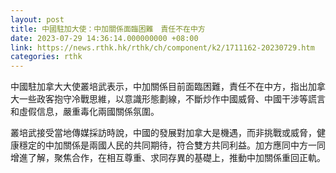 ```yaml
---
layout: post
title: 中國駐加大使：中加關係面臨困難　責任不在中方
date: 2023-07-29 14:36:14.000000000 +08:00
link: https://news.rthk.hk/rthk/ch/component/k2/1711162-20230729.htm
categories: rthk
---
```


中國駐加拿大大使叢培武表示，中加關係目前面臨困難，責任不在中方，指出加拿大一些政客抱守冷戰思維，以意識形態劃線，不斷炒作中國威脅、中國干涉等謊言和虛假信息，嚴重毒化兩國關係氛圍。

叢培武接受當地傳媒採訪時說，中國的發展對加拿大是機遇，而非挑戰或威脅，健康穩定的中加關係是兩國人民的共同期待，符合雙方共同利益。加方應同中方一同增進了解，聚焦合作，在相互尊重、求同存異的基礎上，推動中加關係重回正軌。
